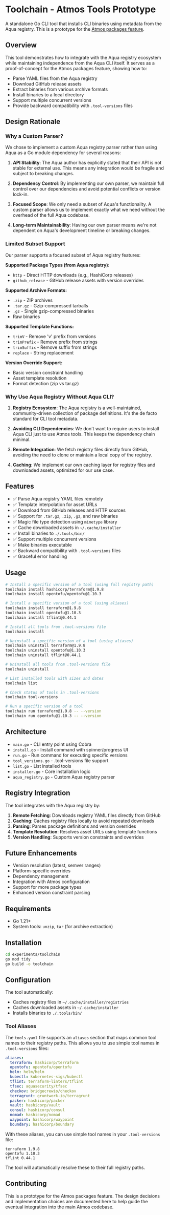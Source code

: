 # Toolchain - Atmos Tools Prototype

A standalone Go CLI tool that installs CLI binaries using metadata from the Aqua registry. This is a prototype for the [Atmos packages feature](https://github.com/cloudposse/atmos/issues/927).

## Overview

This tool demonstrates how to integrate with the Aqua registry ecosystem while maintaining independence from the Aqua CLI itself. It serves as a proof-of-concept for the Atmos packages feature, showing how to:

- Parse YAML files from the Aqua registry
- Download GitHub release assets
- Extract binaries from various archive formats
- Install binaries to a local directory
- Support multiple concurrent versions
- Provide backward compatibility with `.tool-versions` files

## Design Rationale

### Why a Custom Parser?

We chose to implement a custom Aqua registry parser rather than using Aqua as a Go module dependency for several reasons:

1. **API Stability**: The Aqua author has explicitly stated that their API is not stable for external use. This means any integration would be fragile and subject to breaking changes.

2. **Dependency Control**: By implementing our own parser, we maintain full control over our dependencies and avoid potential conflicts or version lock-in.

3. **Focused Scope**: We only need a subset of Aqua's functionality. A custom parser allows us to implement exactly what we need without the overhead of the full Aqua codebase.

4. **Long-term Maintainability**: Having our own parser means we're not dependent on Aqua's development timeline or breaking changes.

### Limited Subset Support

Our parser supports a focused subset of Aqua registry features:

**Supported Package Types (from Aqua registry):**
- `http` - Direct HTTP downloads (e.g., HashiCorp releases)
- `github_release` - GitHub release assets with version overrides

**Supported Archive Formats:**
- `.zip` - ZIP archives
- `.tar.gz` - Gzip-compressed tarballs
- `.gz` - Single gzip-compressed binaries
- Raw binaries

**Supported Template Functions:**
- `trimV` - Remove 'v' prefix from versions
- `trimPrefix` - Remove prefix from strings
- `trimSuffix` - Remove suffix from strings
- `replace` - String replacement

**Version Override Support:**
- Basic version constraint handling
- Asset template resolution
- Format detection (zip vs tar.gz)

### Why Use Aqua Registry Without Aqua CLI?

1. **Registry Ecosystem**: The Aqua registry is a well-maintained, community-driven collection of package definitions. It's the de facto standard for CLI tool metadata.

2. **Avoiding CLI Dependencies**: We don't want to require users to install Aqua CLI just to use Atmos tools. This keeps the dependency chain minimal.

3. **Remote Integration**: We fetch registry files directly from GitHub, avoiding the need to clone or maintain a local copy of the registry.

4. **Caching**: We implement our own caching layer for registry files and downloaded assets, optimized for our use case.

## Features

- ✅ Parse Aqua registry YAML files remotely
- ✅ Template interpolation for asset URLs
- ✅ Download from GitHub releases and HTTP sources
- ✅ Support for `.tar.gz`, `.zip`, `.gz`, and raw binaries
- ✅ Magic file type detection using `mimetype` library
- ✅ Cache downloaded assets in `~/.cache/installer`
- ✅ Install binaries to `./.tools/bin/`
- ✅ Support multiple concurrent versions
- ✅ Make binaries executable
- ✅ Backward compatibility with `.tool-versions` files
- ✅ Graceful error handling

## Usage

```bash
# Install a specific version of a tool (using full registry path)
toolchain install hashicorp/terraform@1.9.8
toolchain install opentofu/opentofu@1.10.3

# Install a specific version of a tool (using aliases)
toolchain install terraform@1.9.8
toolchain install opentofu@1.10.3
toolchain install tflint@0.44.1

# Install all tools from .tool-versions file
toolchain install

# Uninstall a specific version of a tool (using aliases)
toolchain uninstall terraform@1.9.8
toolchain uninstall opentofu@1.10.3
toolchain uninstall tflint@0.44.1

# Uninstall all tools from .tool-versions file
toolchain uninstall

# List installed tools with sizes and dates
toolchain list

# Check status of tools in .tool-versions
toolchain tool-versions

# Run a specific version of a tool
toolchain run terraform@1.9.8 -- --version
toolchain run opentofu@1.10.3 -- --version
```

## Architecture

- `main.go` - CLI entry point using Cobra
- `install.go` - Install command with spinner/progress UI
- `run.go` - Run command for executing specific versions
- `tool_versions.go` - .tool-versions file support
- `list.go` - List installed tools
- `installer.go` - Core installation logic
- `aqua_registry.go` - Custom Aqua registry parser

## Registry Integration

The tool integrates with the Aqua registry by:

1. **Remote Fetching**: Downloads registry YAML files directly from GitHub
2. **Caching**: Caches registry files locally to avoid repeated downloads
3. **Parsing**: Parses package definitions and version overrides
4. **Template Resolution**: Resolves asset URLs using template functions
5. **Version Handling**: Supports version constraints and overrides

## Future Enhancements

- Version resolution (latest, semver ranges)
- Platform-specific overrides
- Dependency management
- Integration with Atmos configuration
- Support for more package types
- Enhanced version constraint parsing

## Requirements

- Go 1.21+
- System tools: `unzip`, `tar` (for archive extraction)

## Installation

```bash
cd experiments/toolchain
go mod tidy
go build -o toolchain
```

## Configuration

The tool automatically:
- Caches registry files in `~/.cache/installer/registries`
- Caches downloaded assets in `~/.cache/installer`
- Installs binaries to `./.tools/bin/`

### Tool Aliases

The `tools.yaml` file supports an `aliases` section that maps common tool names to their registry paths. This allows you to use simple tool names in `.tool-versions` files:

```yaml
aliases:
  terraform: hashicorp/terraform
  opentofu: opentofu/opentofu
  helm: helm/helm
  kubectl: kubernetes-sigs/kubectl
  tflint: terraform-linters/tflint
  tfsec: aquasecurity/tfsec
  checkov: bridgecrewio/checkov
  terragrunt: gruntwork-io/terragrunt
  packer: hashicorp/packer
  vault: hashicorp/vault
  consul: hashicorp/consul
  nomad: hashicorp/nomad
  waypoint: hashicorp/waypoint
  boundary: hashicorp/boundary
```

With these aliases, you can use simple tool names in your `.tool-versions` file:

```
terraform 1.9.8
opentofu 1.10.3
tflint 0.44.1
```

The tool will automatically resolve these to their full registry paths.

## Contributing

This is a prototype for the Atmos packages feature. The design decisions and implementation choices are documented here to help guide the eventual integration into the main Atmos codebase.
